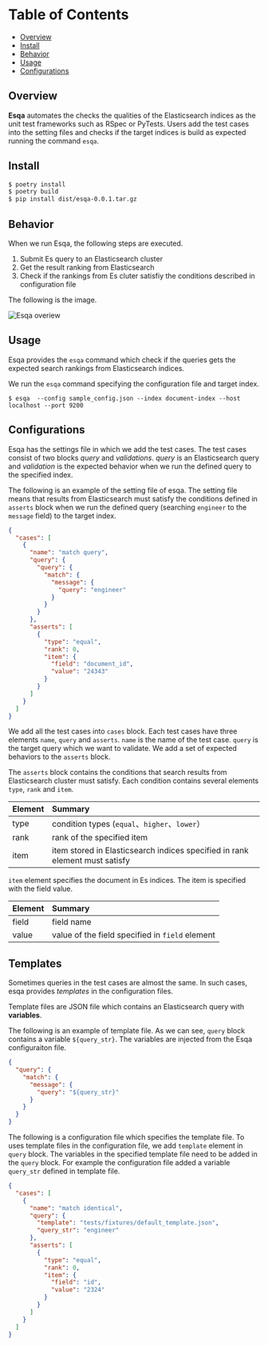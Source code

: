 # Table of Contents

* [Overview](#Overview)
* [Install](#Install)
* [Behavior](#Behavior)
* [Usage](#Usage)
* [Configurations](#Configurations)

## Overview

**Esqa** automates the checks the qualities of the Elasticsearch indices
as the unit test frameworks such as RSpec or PyTests. Users add the test cases
into the setting files and checks if the target indices is build as expected running the command `esqa`. 

## Install

```bash
$ poetry install
$ poetry build
$ pip install dist/esqa-0.0.1.tar.gz
```

## Behavior

When we run Esqa, the following steps are executed. 

1. Submit Es query to an Elasticsearch cluster 
2. Get the result ranking from Elasticsearch
3. Check if the rankings from Es cluter satisfiy the conditions described in configuration file

The following is the image.

![Esqa overiew](doc/esqa-behavior.png "overivew")

## Usage

Esqa provides the `esqa` command which check if the queries gets the expected search rankings from Elasticsearch indices.

We run the `esqa` command specifying the configuration file and target index.

```shell
$ esqa  --config sample_config.json --index document-index --host localhost --port 9200
```

## Configurations

Esqa has the settings file in which we add the test cases. 
The test cases consist of two blocks *query* and *validations*.
*query* is an Elasticsearch query and *validation* is the expected behavior
when we run the defined query to the specified index.

The following is an example of the setting file of esqa.
The setting file means that results from Elasticsearch must satisfy the conditions defined in
`asserts` block when we run the defined query (searching `engineer` to the `message` field) to the target index.

```json
{
  "cases": [
    {
      "name": "match query",
      "query": {
        "query": {
          "match": {
            "message": {
              "query": "engineer"
            }
          }
        }
      },
      "asserts": [
        {
          "type": "equal",
          "rank": 0,
          "item": {
            "field": "document_id",
            "value": "24343"
          }
        }
      ]
    }
  ]
}
```

We add all the test cases into `cases` block.
Each test cases have three elements `name`, `query` and `asserts`.
`name` is the name of the test case. `query` is the target query which we want to validate.
We add a set of expected behaviors to the `asserts` block.  

The `asserts` block contains the conditions that search results from
Elasticsearch cluster must satisfy. Each condition
contains several elements `type`, `rank` and `item`. 

| Element | Summary |
| :--- | :--- |
| type | condition types (`equal`、`higher`、`lower`） |
| rank | rank of the specified item |
| item | item stored in Elasticsearch indices specified in rank element must satisfy |

`item` element specifies the document in Es indices. The item is specified with the field value.

| Element | Summary |
| :--- | :--- |
| field | field name |
| value | value of the field specified in `field` element |

## Templates

Sometimes queries in the test cases are almost the same.
In such cases, esqa provides *templates* in the configuration files.

Template files are JSON file which contains an Elasticsearch query
with **variables**.

The following is an example of template file. As we can see, `query`
block contains a variable `${query_str}`. The variables are injected
from the Esqa configuraiton file.

```json
{
  "query": {
    "match": {
      "message": {
        "query": "${query_str}"
      }
    }
  }
}
```

The following is a configuration file which specifies the template file.
To uses template files in the configuration file, we add `template` element in `query` block.
The variables in the specified template file need to be added in the `query` block.
For example the configuration file added a variable `query_str` defined in template file.

```json
{
  "cases": [
    {
      "name": "match identical",
      "query": {
        "template": "tests/fixtures/default_template.json",
        "query_str": "engineer"
      },
      "asserts": [
        {
          "type": "equal",
          "rank": 0,
          "item": {
            "field": "id",
            "value": "2324"
          }
        }
      ]
    }
  ]
}
```